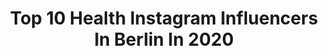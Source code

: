 ---
title: Top 10 Health Instagram Influencers In Berlin In 2020
description: >-
  Find top health Instagram influencers in Berlin in 2020. Most popular hashtags: #berlin #love #health #fitness.
platform: Instagram
hits: 222
text_top: Identify the best Instagram accounts on inBeat.
text_bottom: Our search engine has 222 Instagram influencers like this in Berlin, Germany for you to connect with.
profiles:
  - username: "sarah_schiller_"
    fullname: >-
      Sarah
    bio: >-
      Fitness • Food • Lifestyle 📍from Cottbus | living in Berlin
    location: "Germany"
    followers: 9445
    engagement: 1268
    commentsToLikes: 0.028817
    id: ck8t9m43qol4j0j78e1w5umtl
    verified: false
    hashtags: "#gym, #instafit, #live, #wednesday"
  - username: "evaimhof"
    fullname: >-
      Eva Imhof
    bio: >-
      MOTHER | HEAD OF CREATION I TV-WOMAN | STORYTELLER | NATURE LOVER | MENTAL HEALTH | based in BERLIN | Anfragen: eva-imhof@gmx.de🙏🏻❤️⚓️ rtl.de Kolumne:
    location: "Germany"
    followers: 82696
    engagement: 242
    commentsToLikes: 0.038147
    id: ck55nh4qz67dr0i11k9yoo5xv
    verified: true
    hashtags: "#lovemyjob, #happyme, #loveyoutothemoonandback, #berlin"
  - username: "kielfeder"
    fullname: >-
      Ramona | Kielfeder
    bio: >-
      💁‍♀️ 26 | she/her 📚 Bücherliebe, Mental Health, Nachhaltigkeit ⚓️ Berliner Mädchen in Hamburg ⬇️ Mein Blog:
    location: "Germany"
    followers: 5190
    engagement: 839
    commentsToLikes: 0.093548
    id: ckaoyq7vwile00i782gi2izpz
    verified: false
    hashtags: "#germanbookstagram, #endlichkyss, #rainbowshelfie, #booklover"
  - username: "big_kurdoo1"
    fullname: >-
      Z i N D A N  🌀
    bio: >-
      🔹Köln📍 🔹Fitness 🏋 🔹Bodybuilding💪🏼 🔹Koch 🍕🌮🍗🍜🍰. . . . Helping With Your Healthy 👊🏽
    location: "Germany"
    followers: 32083
    engagement: 292
    commentsToLikes: 0.026208
    id: ckap7xgb4lzub0i7855bl96sg
    verified: false
    hashtags: "#germany, #fitnessmotivation, #nice, #bride"
  - username: "wowa_valentino"
    fullname: >-
      Wowa
    bio: >-
      Menswear | Lifestyle • Based in #germany | #offenburg • 🚗🇮🇹 @alfa_romeo_de • 🍕🍷 @amiciamrhein • 🥩🍔 @thegrill.official • Mail: info@wowavalentino.de
    location: "Germany"
    followers: 125397
    engagement: 83
    commentsToLikes: 0.079813
    id: ck0vuz1yymssw0i19ahct6xmk
    verified: false
    hashtags: "#karlsruhecity, #freiburgcity, #giulia, #karllagerfeld"
  - username: "ginos.91"
    fullname: >-
      Gino || Hot oder Schrott
    bio: >-
      🧔🏻 | ɪ'ᴍ ɴᴏᴛ ᴀ ʙᴏʏ. ɴᴏᴛ ʏᴇᴛ ᴀ ᴅᴀᴅᴅʏ. 🎥 | ʜᴏᴛ ᴏᴅᴇʀ sᴄʜʀᴏᴛᴛ - ᴅɪᴇ ᴀʟʟᴇsᴛᴇsᴛᴇʀ |@tvnow.de |@vox 📩 | ɪɴϙᴜɪʀɪᴇs: ɢɪɴᴏs.91@ᴏᴜᴛʟᴏᴏᴋ.ᴅᴇ
    location: "Germany"
    followers: 24253
    engagement: 462
    commentsToLikes: 0.012697
    id: ck8swr529eybn0j782mfpgli7
    verified: false
    hashtags: "#goodvibes, #mykonos, #traveltheworld, #potd"
  - username: "goodfood.sports.happyfamily"
    fullname: >-
      Healthy Bites Antje Behrendt
    bio: >-
      Food as medicine - Gut health Plantbased foodie based in Berlin Pharmacist & Nutritionist Mum of 3
    location: "Germany"
    followers: 31312
    engagement: 148
    commentsToLikes: 0.184767
    id: ck14gkqcr5p4j0i19msw5dr67
    verified: false
    hashtags: "#gesundleben, #plantbasednutrition, #thrivemags, #vegangermany"
  - username: "twovegayngirls"
    fullname: >-
      LAURA & FABI 🌈 (L)GBTQ+ Couple
    bio: >-
      ⋒ lesbian couple from germany / berlin ◊ lifestyle + veganism + mental health ❯ twovegayngirls@gmx.de ↓ save money & have fun
    location: "Germany"
    followers: 11017
    engagement: 408
    commentsToLikes: 0.063695
    id: ckf5l0fq6nw9f0j2370ndbxqz
    verified: false
    hashtags: "#gay, #gaygirlcrew, #loveofmylife, #couple"
  - username: "franzi.sp"
    fullname: >-
      Franzi | Fitness Inspiration
    bio: >-
      📍Dresden 💪🏻Fitness im Alltag 🎬TikTok: franziskaspiller ✏️Design Work: @franziska.spiller.design 🔽YouTube Workout Videos
    location: "Germany"
    followers: 5923
    engagement: 1037
    commentsToLikes: 0.040169
    id: ckaowuq1aajb50i7895p09nu4
    verified: false
    hashtags: "#wednesday, #myprotein, #fitness, #strongnotskinny"
  - username: "__ahmadnufal"
    fullname: >-
      Ahmad Fitness
    bio: >-
      Personal Trainer # Fit One Germany🇩🇪📍 Fitness Motivation#👊🏾 Bodybuilding# 💪 Wettkampf 🎖🏆🏅 Fitness# 🏋️‍♂️
    location: "Germany"
    followers: 8520
    engagement: 1700
    commentsToLikes: 0.039181
    id: ckf5oss1v3obe0j23ads3f14h
    verified: false
    hashtags: "#fitonedresden, #gymlife, #bodybuilding, #instafit"
---